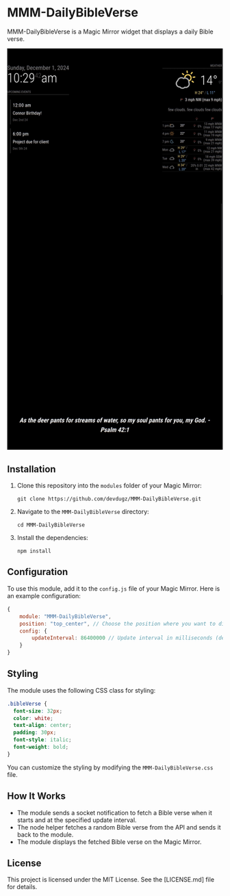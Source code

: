 # MMM-DailyBibleVerse

MMM-DailyBibleVerse is a Magic Mirror widget that displays a daily Bible verse.

![MagicMirror² Module Screenshot](assets/MMM-DailyBibleVerse_Pic.jpg)

## Installation

1. Clone this repository into the `modules` folder of your Magic Mirror:

    ```
    git clone https://github.com/devdugz/MMM-DailyBibleVerse.git
    ```

2. Navigate to the `MMM-DailyBibleVerse` directory:

    ```
    cd MMM-DailyBibleVerse
    ```

3. Install the dependencies:

    ```
    npm install
    ```

## Configuration

To use this module, add it to the `config.js` file of your Magic Mirror. Here is an example configuration:

```js
{
    module: "MMM-DailyBibleVerse",
    position: "top_center", // Choose the position where you want to display the verse
    config: {
        updateInterval: 86400000 // Update interval in milliseconds (default is 24 hours)
    }
}
```

## Styling

The module uses the following CSS class for styling:

```css
.bibleVerse {
  font-size: 32px;
  color: white;
  text-align: center;
  padding: 30px;
  font-style: italic;
  font-weight: bold;
}
```

You can customize the styling by modifying the `MMM-DailyBibleVerse.css` file.

## How It Works

- The module sends a socket notification to fetch a Bible verse when it starts and at the specified update interval.
- The node helper fetches a random Bible verse from the API and sends it back to the module.
- The module displays the fetched Bible verse on the Magic Mirror.

## License

This project is licensed under the MIT License. See the [LICENSE.md] file for details.
